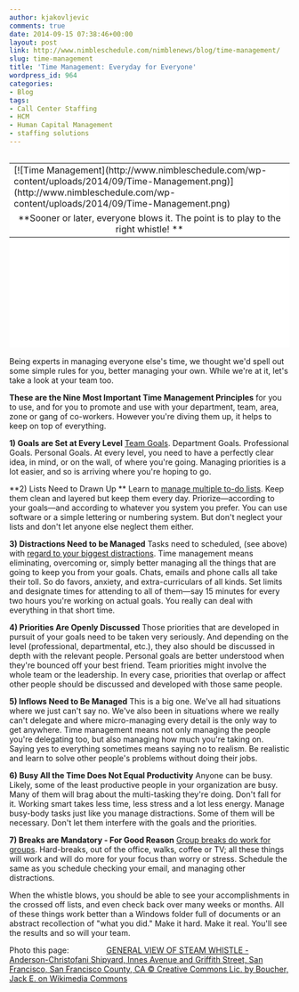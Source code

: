 ```yaml
---
author: kjakovljevic
comments: true
date: 2014-09-15 07:38:46+00:00
layout: post
link: http://www.nimbleschedule.com/nimblenews/blog/time-management/
slug: time-management
title: 'Time Management: Everyday for Everyone'
wordpress_id: 964
categories:
- Blog
tags:
- Call Center Staffing
- HCM
- Human Capital Management
- staffing solutions
---
```


<table style="background-color: #ffffff; height: 332px;" border="0" align="right" width="324" cellpadding="3" cellspacing="3" >
<tbody >
<tr >

<td >[![Time Management](http://www.nimbleschedule.com/wp-content/uploads/2014/09/Time-Management.png)](http://www.nimbleschedule.com/wp-content/uploads/2014/09/Time-Management.png)
</td>
</tr>
<tr >

<td style="text-align: center;" >**Sooner or later, everyone blows it. The point is to play to the right whistle! 
**
</td>
</tr>
</tbody>
</table>
Being experts in managing everyone else's time, we thought we'd spell out some simple rules for you, better managing your own. While we're at it, let's take a look at your team too.

**These are the Nine Most Important Time Management Principles** for you to use, and for you to promote and use with your department, team, area, zone or gang of co-workers. However you're diving them up, it helps to keep on top of everything.

**1) Goals are Set at Every Level** 
[ Team Goals](http://labspace.open.ac.uk/mod/resource/view.php?id=451882). Department Goals. Professional Goals. Personal Goals. At every level, you need to have a perfectly clear idea, in mind, or on the wall, of where you're going. Managing priorities is a lot easier, and so is arriving where you're hoping to go.

**2) Lists Need to Drawn Up **
Learn to [manage multiple to-do lists](http://www.fastcompany.com/3026738/work-smart/5-ways-to-make-your-to-do-lists-more-effective). Keep them clean and layered but keep them every day. Priorize—according to your goals—and according to whatever you system you prefer. You can use software or a simple lettering or numbering system. But don't neglect your lists and don't let anyone else neglect them either.

**3) Distractions Need to be Managed**
Tasks need to scheduled, (see above) with [regard to your biggest distractions](http://career-advice.monster.com/in-the-office/workplace-issues/work-interrupted-6-ways-to-avoid-distractions-hot-jobs/article.aspx). Time management means eliminating, overcoming or, simply better managing all the things that are going to keep you from your goals. Chats, emails and phone calls all take their toll. So do favors, anxiety, and extra-curriculars of all kinds. Set limits and designate times for attending to all of them—say 15 minutes for every two hours you're working on actual goals. You really can deal with everything in that short time.

**4) Priorities Are Openly Discussed**
Those priorities that are developed in pursuit of your goals need to be taken very seriously. And depending on the level (professional, departmental, etc.), they also should be discussed in depth with the relevant people. Personal goals are better understood when they're bounced off your best friend. Team priorities might involve the whole team or the leadership. In every case, priorities that overlap or affect other people should be discussed and developed with those same people.

**5) Inflows Need to Be Managed**
This is a big one. We've all had situations where we just can't say no. We've also been in situations where we really can't delegate and where micro-managing every detail is the only way to get anywhere. Time management means not only managing the people you're delegating too, but also managing how much you're taking on. Saying yes to everything sometimes means saying no to realism. Be realistic and learn to solve other people's problems without doing their jobs.

**6) Busy All the Time Does Not Equal Productivity**
Anyone can be busy. Likely, some of the least productive people in your organization are busy. Many of them will brag about the multi-tasking they're doing. Don't fall for it. Working smart takes less time, less stress and a lot less energy. Manage busy-body tasks just like you manage distractions. Some of them will be necessary. Don't let them interfere with the goals and the priorities.

**7) Breaks are Mandatory - For Good Reason**
[Group breaks do work for groups](http://www.nimbleschedule.com/nimblenews/blog/how-to-time-management-revolution/). Hard-breaks, out of the office, walks, coffee or TV; all these things will work and will do more for your focus than worry or stress. Schedule the same as you schedule checking your email, and managing other distractions.

When the whistle blows, you should be able to see your accomplishments in the crossed off lists, and even check back over many weeks or months. All of these things work better than a Windows folder full of documents or an abstract recollection of "what you did." Make it hard. Make it real. You'll see the results and so will your team.

Photo this page:                
[GENERAL VIEW OF STEAM WHISTLE - Anderson-Christofani Shipyard, Innes Avenue and Griffith Street, San Francisco, San Francisco County, CA © Creative Commons Lic. by Boucher, Jack E. on Wikimedia Commons](http://commons.wikimedia.org/wiki/File:GENERAL_VIEW_OF_STEAM_WHISTLE_-_Anderson-Christofani_Shipyard,_Innes_Avenue_and_Griffith_Street,_San_Francisco,_San_Francisco_County,_CA_HAER_CAL,38-SANFRA,139-17.tif)
